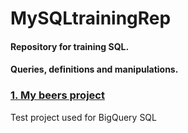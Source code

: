 # MySQLtrainingRep

#### Repository for training SQL.  
#### Queries, definitions and manipulations.

### [1. My beers project](https://github.com/okemoto6/MySQLtrainingRep/tree/main/My%20beers%20project)

Test project used for BigQuery SQL
